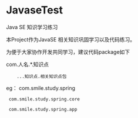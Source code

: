 # JavaseTest
Java SE 知识学习练习

本Project作为JavaSE 相关知识巩固学习以及代码练习。

为便于大家协作开发共同学习，建议代码package如下

com.人名.*.知识点

        ...知识点.相关知识点包
        
eg： com.smile.study.spring
       
     com.smile.study.spring.core
     
     com.smile.study.spring.app
     

